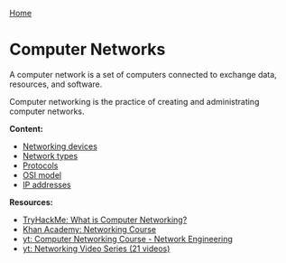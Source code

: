 [Home](../../README.md)

# Computer Networks

A computer network is a set of computers connected to exchange data, resources, and software.

Computer networking is the practice of creating and administrating computer networks.

**Content:**
- [Networking devices](./device.md)
- [Network types](./type.md)
- [Protocols](./protocol.md)
- [OSI model](./osi-model.md)
- [IP addresses](./ip-address.md)

**Resources:**
- [TryHackMe: What is Computer Networking?](https://tryhackme.com/room/whatisnetworking)
- [Khan Academy: Networking Course](https://www.khanacademy.org/computing/code-org/computers-and-the-internet)
- [yt: Computer Networking Course - Network Engineering](https://www.youtube.com/watch?v=qiQR5rTSshw)
- [yt: Networking Video Series (21 videos)](https://www.youtube.com/playlist?list=PLEbnTDJUr_IegfoqO4iPnPYQui46QqT0j)
